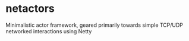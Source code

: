 netactors
=========

Minimalistic actor framework, geared primarily towards simple TCP/UDP networked interactions using Netty
